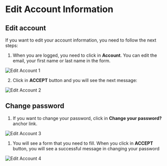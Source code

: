 # Edit Account Information

## Edit account

If you want to edit your account information, you need to follow the next steps:

1. When you are logged, you need to click in **Account**. You can edit the email, your first name or last name in the form.

![Edit Account 1](https://github.com/Lin777/Regis/blob/master/FAQ/images/editAccount1.png?raw=true)

2. Click in **ACCEPT** button and you will see the next message:

![Edit Account 2](https://github.com/Lin777/Regis/blob/master/FAQ/images/editAccount2.png?raw=true)

## Change password

1. If you want to change your password, click in **Change your password?** anchor link.

![Edit Account 3](https://github.com/Lin777/Regis/blob/master/FAQ/images/editAccount3.png?raw=true)

1. You will see a form that you need to fill. When you click in **ACCEPT** button, you will see a successful message in changing your password

![Edit Account 4](https://github.com/Lin777/Regis/blob/master/FAQ/images/changePassword3.png?raw=true)
